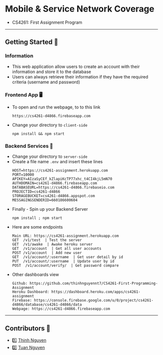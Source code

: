 # Mobile & Service Network Coverage
* CS4261: First Assignment Program
---
## Getting Started 🚀
### Information
* This web application allow users to create an account with their information and store it to the database
* Users can always retrieve their information if they have the required criteria (username and password)

### Frontend App 🖥
* To open and run the webpage, to to this link
	```
	https://cs4261-d4866.firebaseapp.com
	```
* Change your directory to `client-side`
	```
	npm install && npm start
	```

### Backend Services 🐍
* Change your directory to `server-side`
* Create a file name `.env` and insert these lines
	```
	HOST=https://cs4261-assignment.herokuapp.com
	PORT=10000
	APIKEY=AIzaSyCEf_kZlapiKcTP77xhc_t4CI4kjL5mN70
	AUTHDOMAIN=cs4261-d4866.firebaseapp.com
	DATABASEURL=https://cs4261-d4866.firebaseio.com
	PROJECTID=cs4261-d4866
	STORAGEBUCKET=cs4261-d4866.appspot.com
	MESSAGINGSENDERID=660186600604
	```
* Finally - Spin up your Backend Server
	```
	npm install ; npm start
	```
* Here are some endpoints
	```
	Main URL: https://cs4261-assignment.herokuapp.com
	GET  /v1/test  | Test the server
	GET  /v1/awake  | Awake heroku server
	GET  /v1/account  | Get all user accounts
	POST /v1/account  | Add new user
	GET  /v1/account/:username  | Get user detail by id
	PUT  /v1/account/:username  | Update user by id
	POST  /v1/account/verify/  | Get password compare
	```
* Other dashboards view
	```
	Github: https://github.com/thinhnguyennt7/CS4261-First-Programming-Assignment
	Heroku Dashboard: https://dashboard.heroku.com/apps/cs4261-assignment
	Firebase: https://console.firebase.google.com/u/0/project/cs4261-d4866/database/cs4261-d4866/data
	Webpage: https://cs4261-d4866.firebaseapp.com
	```
	
---
## Contributors 👥
+ 1️⃣ [Thinh Nguyen](https://github.com/thinhnguyennt7)
+ 2️⃣ [Tuan Nguyen](https://github.com/atuannguyen1101)
